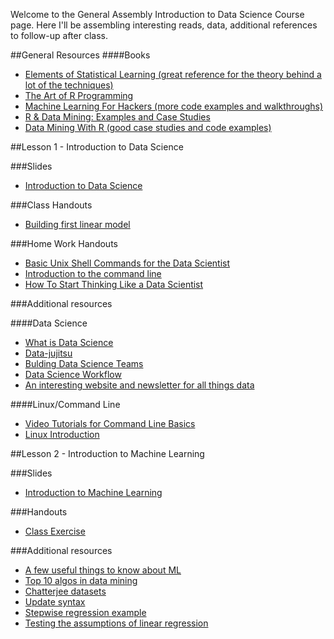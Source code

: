 Welcome to the General Assembly Introduction to Data Science Course page.  Here I'll be assembling interesting reads, data, additional references to follow-up after class.

##General Resources
####Books
- [Elements of Statistical Learning (great reference for the theory behind a lot of the techniques)](http://www-stat.stanford.edu/~tibs/ElemStatLearn/)
- [The Art of R Programming](http://heather.cs.ucdavis.edu/~matloff/132/NSPpart.pdf)
- [Machine Learning For Hackers (more code examples and walkthroughs)](https://github.com/johnmyleswhite/ML_for_Hackers)
- [R & Data Mining: Examples and Case Studies](http://cran.r-project.org/doc/contrib/Zhao_R_and_data_mining.pdf)
- [Data Mining With R (good case studies and code examples)](http://www.dcc.fc.up.pt/~ltorgo/DataMiningWithR/)

##Lesson 1 - Introduction to Data Science

###Slides
- [Introduction to Data Science](https://github.com/hptdss/DS-Intro/tree/master/slides/lecture01.pdf)

###Class Handouts
- [Building first linear model](https://github.com/hptdss/DS-Intro/wiki/Building-your-first-Linear-Model)

###Home Work Handouts
- [Basic Unix Shell Commands for the Data Scientist](http://practical-data-science.blogspot.com/2012/09/basic-unix-shell-commands-for-data.html)
- [Introduction to the command line](https://github.com/hptdss/DS-Intro/wiki/Introduction-to-the-command-line)
- [How To Start Thinking Like a Data Scientist](http://blogs.hbr.org/2013/11/how-to-start-thinking-like-a-data-scientist/)

###Additional resources

####Data Science

- [What is Data Science](http://radar.oreilly.com/2010/06/what-is-data-science.html)
- [Data-jujitsu](http://radar.oreilly.com/2012/07/data-jujitsu.html)
- [Bulding Data Science Teams](http://radar.oreilly.com/2011/09/building-data-science-teams.html)
- [Data Science Workflow](http://cacm.acm.org/blogs/blog-cacm/169199-data-science-workflow-overview-and-challenges/fulltext)
- [An interesting website and newsletter for all things data](http://strata.oreilly.com)

####Linux/Command Line
- [Video Tutorials for Command Line Basics](http://drupalize.me/series/command-line-basics-series)
- [Linux Introduction](https://marylou.byu.edu/documentation/unix-tutorial/)

##Lesson 2 - Introduction to Machine Learning

###Slides
- [Introduction to Machine Learning](https://github.com/hptdss/DS-Intro/tree/master/slides/lecture02.pdf)

###Handouts
- [Class Exercise](https://github.com/hptdss/DS-Intro/wiki/Lesson-02:-Exercise)

###Additional resources
- [A few useful things to know about ML](http://www.astro.caltech.edu/~george/ay122/cacm12.pdf)
- [Top 10 algos in data mining](http://www.cs.uvm.edu/~icdm/algorithms/10Algorithms-08.pdf)
- [Chatterjee datasets](http://www.ats.ucla.edu/stat/sas/examples/chp/chpsas_dl.htm)
- [Update syntax](http://cran.r-project.org/doc/manuals/R-intro.html#Updating-fitted-models)
- [Stepwise regression example](http://ww2.coastal.edu/kingw/statistics/R-tutorials/multregr.html)
- [Testing the assumptions of linear regression](http://people.duke.edu/~rnau/testing.htm)


